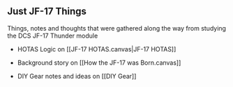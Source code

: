 ## Just JF-17 Things
Things, notes and thoughts that were gathered along the way from studying the DCS JF-17 Thunder module

- HOTAS Logic on [[JF-17 HOTAS.canvas|JF-17 HOTAS]]

- Background story on [[How the JF-17 was Born.canvas]]

- DIY Gear notes and ideas on [[DIY Gear]]

